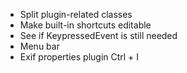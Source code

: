 - Split plugin-related classes
- Make built-in shortcuts editable
- See if KeypressedEvent is still needed
- Menu bar
- Exif properties plugin Ctrl + I